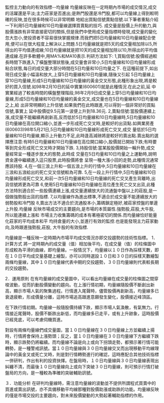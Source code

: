 監控主力動向的有效指標--均量線
均量線反映在一定時期內市場的成交情況,成交的活躍還是平淡;主力莊家是否進出;是熱門股還是冷門股,都可以均量線上得到較明確的反映,並在很多時候可以非常明顯
地給出買點信號賣點信號.以下筆者重點介紹一下利用5日均量線和10日均量線選擇買賣點的技巧.
成交量是股價上升的動力,與股價漲跌有非常直接密切的關係,但是我們中使用成交量指標時發現,成交量的變化忽大忽小,使投資者不容易很快掌握規律.而我們把5日均量線和10日均量線配合使用,便可以在很大程度上解決以上問題.5日均量線就是把5天的成交量相加除以5,所得出的平均值連成線;10日均量線就是把10天的成交量相加除以10,所得出的平均值連成線.在許多軟體中,用MA%和MA10表示.判研方法如下:
1,買點信號:股價經過較長時間下跌進入了橫盤整理狀態後,成交量會非常小,5日均量線和10日均量線形成粘合狀態,每日的成交量大部分時間在5日均量和10日均量之下.
在這種前提下,如出現日成交量小幅溫和放大,上穿5日均量線和10日均量線,隨後又引起
5日均量線上穿10日均量線,形成5日均量線和10日均量線的黃金交叉形態,此種形象出現,將是較好的買入信號.如98年2月10日的延中實業(600601)就是此種情況.在此之前,延
中實業經過了較長時間的橫盤整理階段,98年2月9日成交量上穿5日均量線和10日均量線,形成5日均量線和10日均量線的黃金交叉,成交量也在5日均量線和10日均量線之上,給
出非常明顯的上升信號.如果我們在此時跟進,可以得到一個非常好的買點信號,事實上
延中股價從9.5元第一波便上升到18.36元.
2,賣點信號:當股價連續上漲,成交量不能繼續再創新高,反而低於5日均量線和10日均量線時,5日均量線和10日均量線在高位開口縮小,並進一步形成死亡交叉時,是較好的出貨點.如興業房產(600603)98年5月21日,5日均量線和10日均量線形成死亡交叉,成交
量低於5日均量線和10日均量線,顯示上升動力不足,此時逢高減磅將是較好的賣出點.賣出點的選擇應注意:有時5日均量線和10日均量線在高位開口縮小,股價就已開始下跌;有時要等到完全形成死亡交叉時才開始下跌.
3,持股信號:當某股股價開始一輪升勢,成交量經常呈一種逐步放大的態勢,此時成
交量在5日均量和10日均量之上運動時,說明資金還中繼續進入這只股票,此時股價將會
呈現一種大漲小回的走勢,此種情況通常應該持股.
4,在一個三浪上升和一個五浪上升的行情中,5日均量線和10日均量線在三浪和五浪給出的死亡交叉信號較為可靠.
5,在一段上升行情中,5日均量線和10日均量線形成死亡交叉,和前一次5日均量線和10日均量線的死亡交叉產生背離時,出貨信號將更為可靠
6,使用5日均量線和10日均量線在高位產生死亡交叉出貨,此種方法特別適合於一些股價連續上漲,成交量連續放大的流通盤中盤以上的莊股,是一個做強勢股出貨的指標.
7,以均量線作為進出標準,不適合於成交量不能連續放大的弱勢股和冷門股
8,賣出方法不適合於流通股本小,籌碼鎖定極好,被莊家控盤的單邊上升股.均量線
反映市場成交的主要趨向,是市場的本質屬性.強勢股,莊股,大牛股,所以能連續上漲和
市場主力收集籌碼的成本有著極密切的關係.而均量線恰好能量化莊家的平均成本和平
均持倉量的大小,並進行有效的監控.也是能發現主力莊家動向,及時跟進強勢股,莊股, 大牛股的有效指標.

  均量線是一種反映一定時期內市場平均成交情況亦即交投趨勢的技術性指標。
1．計算方式
將一定時期內的成交量（值）相加後平均，在成交量（值）的柱條圖中形成較為平滑的曲線，即均量線。一般情況下，均量線以１０日作為採樣天數，即在１０日平均成交量基礎上繪製，亦可以同時選設１０日和３０日的採樣天數繪製兩條均量線，其中１０日均量線代表中期的交投趨勢，３０日均量線則代表較長期的交投趨勢。

2．運用原則
在有均量線的成交量圖中，可以看出均量線在成交量的柱條圖之間穿梭波動，從而扒動股價變動的趨向。在上漲行情初期，均量線隨股價不斷創出新高，顯示市場人氣的聚集過程。行情進入尾聲時，儘管股價再創新高，均量線多已衰退疲軟，形成價量分離，這時市場追高跟進意願發生變化，股價接近峰頂區。

在下跌行情初期。均量線一般隨股價持續下跌，顯示市場人氣渙散，有氣無力。行情接近尾聲時，股價不斷跌出新低，而均量線多已走平，或有上升跡象，這時股價已經見底，可以考慮伺機買進。

對設有兩條均量線們成交量圖，當１０日均量線在３０日均量線上方並繼續上揚時，行情將會保持上漲勢頭；反之，當１０日均量線在３０日均量線下方繼續下跌時，顯示跌勢仍將繼續。而均量線不論是向上或向下拐頭走勢，都預示著行情可能轉勢，是一種警戒訊號。當１０日均量線與３０日均量線交叉而出現移動平均線理論中的黃金叉或死亡叉時，則是對行情轉勢進行的確認，這時應配合其他技術指標一併研判，作出有利的投資抉擇。在盤局時，１０日均量線與３０日均量線表現出糾纏不清，而最後１０日均量線向上或向下突破３０日均量線，則可預示行情打破盤局的方向，是一種較為準確的突破輔助訊號。

３．功能分析
在研判均量線時，需注意均量線的波動並不提供所謂程式買賣中的買進或賣出訊號，亦不具備移動平均線那種對股價助漲或助跌的功能。均量線反映的僅是市場交投的主要趨向，對未來股價變動的大勢起著輔助指標的作用。
